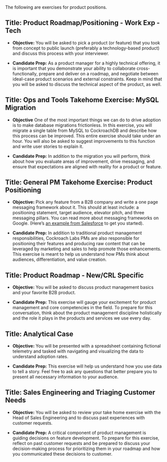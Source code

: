 The following are exercises for product positions.

## **Title: Product Roadmap/Positioning - Work Exp - Tech**

- **Objective:** You will be asked to pick a product (or feature) that you took from concept to public launch (preferably a technology-based product) and discuss this process with your interviewer.

- **Candidate Prep:** As a product manager for a highly technical offering, it is important that you demonstrate your ability to collaborate cross-functionally, prepare and deliver on a roadmap, and negotiate between ideal-case product scenarios and external constraints. Keep in mind that you will be asked to discuss the technical aspect of the product, as well.

## **Title: Ops and Tools Takehome Exercise: MySQL Migration**

- **Objective** One of the most important things we can do to drive adoption is to make database migrations frictionless. In this exercise, you will migrate a single table from MySQL to CockroachDB and describe how this process can be improved. This entire exercise should take under an hour. You will also be asked to suggest improvements to this function and write user stories to explain it.

- **Candidate Prep:** In addition to the migration you will perform, think about how you evaluate areas of improvement, drive messaging, and ensure that expectations are aligned with reality for a product or feature.

## **Title: General PM Takehome Exercise: Product Positioning**

- **Objective:** Pick any feature from a B2B company and write a one page messaging framework about it. This should at least include: a positioning statement, target audience, elevator pitch, and three messaging pillars. You can read more about messaging frameworks on Google. (Here’s [an example from Salesforce](https://www.pardot.com/blog/how-to-create-brand-messaging-that-really-resonates/) to get you started).

- **Candidate Prep:** In addition to traditional product management responsibilities, Cockroach Labs PMs are also responsible for positioning their features and producing raw content that can be leveraged by marketing and sales to help promote those enhancements. This exercise is meant to help us understand how PMs think about audiences, differentiation, and value creation. 

## **Title:** **Product Roadmap - New/CRL Specific**

- **Objective:** You will be asked to discuss product management basics and your favorite B2B product.

- **Candidate Prep:** This exercise will gauge your excitement for product management and core competencies in the field. To prepare for this conversation, think about the product management discipline holistically and the role it plays in the products and services we use every day.

## **Title:** **Analytical Case**

- **Objective:** You will be presented with a spreadsheet containing fictional telemetry and tasked with navigating and visualizing the data to understand adoption rates.

- **Candidate Prep:** This exercise will help us understand how you use data to tell a story. Feel free to ask any questions that better prepare you to present all necessary information to your audience.

## **Title:** **Sales Engineering and Triaging Customer Needs**

- **Objective:** You will be asked to review your take home exercise with the Head of Sales Engineering and to discuss past experiences with customer requests.

- **Candidate Prep:** A critical component of product management is guiding decisions on feature development. To prepare for this exercise, reflect on past customer requests and be prepared to discuss your decision-making process for prioritizing them in your roadmap and how you communicated these decisions to customer.
